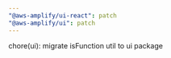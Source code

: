 ```yaml
---
"@aws-amplify/ui-react": patch
"@aws-amplify/ui": patch
---
```


chore(ui): migrate isFunction util to ui package
